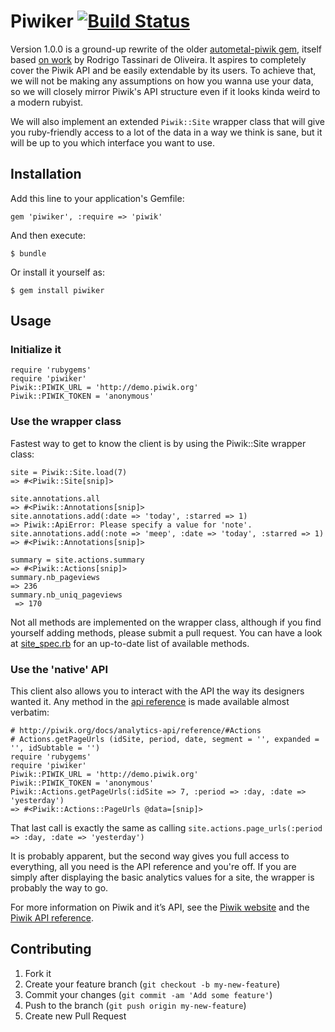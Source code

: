 # Piwiker [![Build Status](https://travis-ci.org/Achillefs/autometal-piwik.png?branch=v1.x)](https://travis-ci.org/Achillefs/autometal-piwik)

Version 1.0.0 is a ground-up rewrite of the older [autometal-piwik gem](https://rubygems.org/gems/autometal-piwik), itself based [on work](http://github.com/riopro/piwik) by Rodrigo Tassinari de Oliveira. It aspires to completely cover the Piwik API and be easily extendable by its users. To achieve that, we will not be making any assumptions on how you wanna use your data, so we will closely mirror Piwik's API structure even if it looks kinda weird to a modern rubyist.

We will also implement an extended `Piwik::Site` wrapper class that will give you ruby-friendly access to a lot of the data in a way we think is sane, but it will be up to you which interface you want to use.

## Installation

Add this line to your application's Gemfile:

    gem 'piwiker', :require => 'piwik'

And then execute:

    $ bundle

Or install it yourself as:

    $ gem install piwiker

## Usage

### Initialize it
    require 'rubygems'
    require 'piwiker'
    Piwik::PIWIK_URL = 'http://demo.piwik.org'
    Piwik::PIWIK_TOKEN = 'anonymous'

### Use the wrapper class
Fastest way to get to know the client is by using the Piwik::Site wrapper class:
    
    site = Piwik::Site.load(7)
    => #<Piwik::Site[snip]>
    
    site.annotations.all
    => #<Piwik::Annotations[snip]>
    site.annotations.add(:date => 'today', :starred => 1)
    => Piwik::ApiError: Please specify a value for 'note'.
    site.annotations.add(:note => 'meep', :date => 'today', :starred => 1)
    => #<Piwik::Annotations[snip]>
    
    summary = site.actions.summary
    => #<Piwik::Actions[snip]>
    summary.nb_pageviews
    => 236 
    summary.nb_uniq_pageviews
     => 170

Not all methods are implemented on the wrapper class, although if you find yourself adding methods, please submit a pull request.
You can have a look at [site_spec.rb](https://github.com/Achillefs/autometal-piwik/blob/v1.x/spec/site_spec.rb) for an up-to-date list of available methods.

### Use the 'native' API
This client also allows you to interact with the API the way its designers wanted it. Any method in the [api reference](http://piwik.org/docs/analytics-api/reference/) is made available almost verbatim:

    # http://piwik.org/docs/analytics-api/reference/#Actions
    # Actions.getPageUrls (idSite, period, date, segment = '', expanded = '', idSubtable = '')
    require 'rubygems'
    require 'piwiker'
    Piwik::PIWIK_URL = 'http://demo.piwik.org'
    Piwik::PIWIK_TOKEN = 'anonymous'
    Piwik::Actions.getPageUrls(:idSite => 7, :period => :day, :date => 'yesterday')
    => #<Piwik::Actions::PageUrls @data=[snip]>

That last call is exactly the same as calling `site.actions.page_urls(:period => :day, :date => 'yesterday')`

It is probably apparent, but the second way gives you full access to everything, all you need is the API reference and you're off. If you are simply after displaying the basic analytics values for a site, the wrapper is probably the way to go.

For more information on Piwik and it’s API, see the [Piwik website](piwik.org) and the [Piwik API reference](http://piwik.org/docs/analytics-api/reference/).

## Contributing

1. Fork it
2. Create your feature branch (`git checkout -b my-new-feature`)
3. Commit your changes (`git commit -am 'Add some feature'`)
4. Push to the branch (`git push origin my-new-feature`)
5. Create new Pull Request
